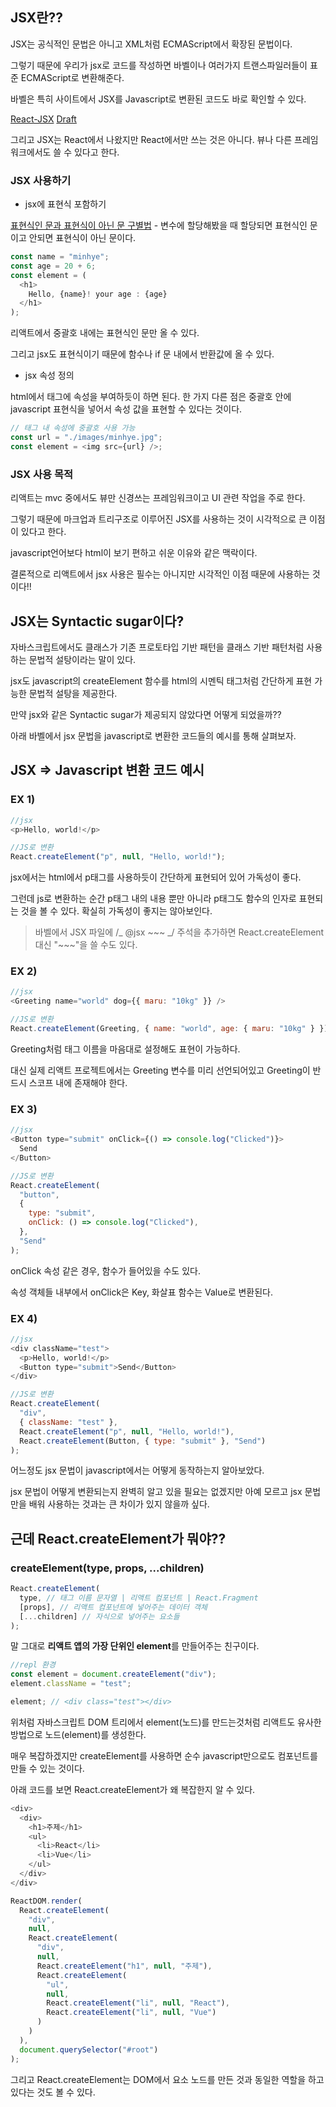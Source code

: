 ## JSX란??

JSX는 공식적인 문법은 아니고 XML처럼 ECMAScript에서 확장된 문법이다.

그렇기 때문에 우리가 jsx로 코드를 작성하면 바벨이나 여러가지 트랜스파일러들이 표준 ECMAScript로 변환해준다.

바벨은 특히 사이트에서 JSX를 Javascript로 변환된 코드도 바로 확인할 수 있다.

[React-JSX](https://ko.reactjs.org/docs/introducing-jsx.html)
[Draft](https://facebook.github.io/jsx/)

그리고 JSX는 React에서 나왔지만 React에서만 쓰는 것은 아니다. 뷰나 다른 프레임워크에서도 쓸 수 있다고 한다.

### JSX 사용하기

- jsx에 표현식 포함하기

[표현식인 문과 표현식이 아닌 문 구별법](https://himyne.github.io/deepdive/deepdive-05/#%ED%91%9C%ED%98%84%EC%8B%9D%EC%9D%B8-%EB%AC%B8%EA%B3%BC-%ED%91%9C%ED%98%84%EC%8B%9D%EC%9D%B4-%EC%95%84%EB%8B%8C-%EB%AC%B8-%EA%B5%AC%EB%B3%84%EB%B2%95) - 변수에 할당해봤을 때 할당되면 표현식인 문이고 안되면 표현식이 아닌 문이다.

```javascript
const name = "minhye";
const age = 20 + 6;
const element = (
  <h1>
    Hello, {name}! your age : {age}
  </h1>
);
```

리액트에서 중괄호 내에는 표현식인 문만 올 수 있다.

그리고 jsx도 표현식이기 때문에 함수나 if 문 내에서 반환값에 올 수 있다.

- jsx 속성 정의

html에서 태그에 속성을 부여하듯이 하면 된다. 한 가지 다른 점은 중괄호 안에 javascript 표현식을 넣어서 속성 값을 표현할 수 있다는 것이다.

```javascript
// 태그 내 속성에 중괄호 사용 가능
const url = "./images/minhye.jpg";
const element = <img src={url} />;
```

### JSX 사용 목적

리액트는 mvc 중에서도 뷰만 신경쓰는 프레임워크이고 UI 관련 작업을 주로 한다.

그렇기 때문에 마크업과 트리구조로 이루어진 JSX를 사용하는 것이 시각적으로 큰 이점이 있다고 한다.

javascript언어보다 html이 보기 편하고 쉬운 이유와 같은 맥락이다.

결론적으로 리액트에서 jsx 사용은 필수는 아니지만 시각적인 이점 때문에 사용하는 것이다!!

## JSX는 Syntactic sugar이다?

자바스크립트에서도 클래스가 기존 프로토타입 기반 패턴을 클래스 기반 패턴처럼 사용하는 문법적 설탕이라는 말이 있다.

jsx도 javascript의 createElement 함수를 html의 시멘틱 태그처럼 간단하게 표현 가능한 문법적 설탕을 제공한다.

만약 jsx와 같은 Syntactic sugar가 제공되지 않았다면 어떻게 되었을까??

아래 바벨에서 jsx 문법을 javascript로 변환한 코드들의 예시를 통해 살펴보자.

## JSX => Javascript 변환 코드 예시

### EX 1)

```javascript
//jsx
<p>Hello, world!</p>
```

```javascript
//JS로 변환
React.createElement("p", null, "Hello, world!");
```

jsx에서는 html에서 p태그를 사용하듯이 간단하게 표현되어 있어 가독성이 좋다.

그런데 js로 변환하는 순간 p태그 내의 내용 뿐만 아니라 p태그도 함수의 인자로 표현되는 것을 볼 수 있다. 확실히 가독성이 좋지는 않아보인다.

> 바벨에서 JSX 파일에 /_ @jsx ~~~ _/ 주석을 추가하면 React.createElement 대신 "~~~"을 쓸 수도 있다.

### EX 2)

```javascript
//jsx
<Greeting name="world" dog={{ maru: "10kg" }} />
```

```javascript
//JS로 변환
React.createElement(Greeting, { name: "world", age: { maru: "10kg" } });
```

Greeting처럼 태그 이름을 마음대로 설정해도 표현이 가능하다.

대신 실제 리액트 프로젝트에서는 Greeting 변수를 미리 선언되어있고 Greeting이 반드시 스코프 내에 존재해야 한다.

### EX 3)

```javascript
//jsx
<Button type="submit" onClick={() => console.log("Clicked")}>
  Send
</Button>
```

```javascript
//JS로 변환
React.createElement(
  "button",
  {
    type: "submit",
    onClick: () => console.log("Clicked"),
  },
  "Send"
);
```

onClick 속성 같은 경우, 함수가 들어있을 수도 있다.

속성 객체들 내부에서 onClick은 Key, 화살표 함수는 Value로 변환된다.

### EX 4)

```javascript
//jsx
<div className="test">
  <p>Hello, world!</p>
  <Button type="submit">Send</Button>
</div>
```

```javascript
//JS로 변환
React.createElement(
  "div",
  { className: "test" },
  React.createElement("p", null, "Hello, world!"),
  React.createElement(Button, { type: "submit" }, "Send")
);
```

어느정도 jsx 문법이 javascript에서는 어떻게 동작하는지 알아보았다.

jsx 문법이 어떻게 변환되는지 완벽히 알고 있을 필요는 없겠지만 아예 모르고 jsx 문법만을 배워 사용하는 것과는 큰 차이가 있지 않을까 싶다.

## 근데 React.createElement가 뭐야??

### createElement(type, props, ...children)

```javascript
React.createElement(
  type, // 태그 이름 문자열 | 리액트 컴포넌트 | React.Fragment
  [props], // 리액트 컴포넌트에 넣어주는 데이터 객체
  [...children] // 자식으로 넣어주는 요소들
);
```

말 그대로 **리액트 앱의 가장 단위인 element**를 만들어주는 친구이다.

```javascript
//repl 환경
const element = document.createElement("div");
element.className = "test";

element; // <div class="test"></div>
```

위처럼 자바스크립트 DOM 트리에서 element(노드)를 만드는것처럼 리액트도 유사한 방법으로 노드(element)를 생성한다.

매우 복잡하겠지만 createElement를 사용하면 순수 javascript만으로도 컴포넌트를 만들 수 있는 것이다.

아래 코드를 보면 React.createElement가 왜 복잡한지 알 수 있다.

```javascript
<div>
  <div>
    <h1>주제</h1>
    <ul>
      <li>React</li>
      <li>Vue</li>
    </ul>
  </div>
</div>
```

```javascript
ReactDOM.render(
  React.createElement(
    "div",
    null,
    React.createElement(
      "div",
      null,
      React.createElement("h1", null, "주제"),
      React.createElement(
        "ul",
        null,
        React.createElement("li", null, "React"),
        React.createElement("li", null, "Vue")
      )
    )
  ),
  document.querySelector("#root")
);
```

그리고 React.createElement는 DOM에서 요소 노드를 만든 것과 동일한 역할을 하고 있다는 것도 볼 수 있다.
